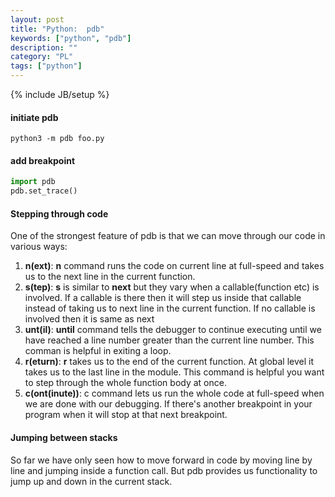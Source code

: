 ```yaml
---
layout: post
title: "Python:  pdb"
keywords: ["python", "pdb"]
description: ""
category: "PL"
tags: ["python"]
---
```

{% include JB/setup %}

#### initiate pdb

```shell
python3 -m pdb foo.py
```

#### add breakpoint

```python
import pdb
pdb.set_trace()
```

#### Stepping through code

One of the strongest feature of pdb is that we can move through our code in various ways:

1. **n(ext)**: **n** command runs the code on current line at full-speed and takes us to the next line in the current function.
2. **s(tep)**: **s** is similar to **next** but they vary when a callable(function etc) is involved. If a callable is there then it 
will step us inside that callable instead of taking us to next line in the current function. If no callable is involved then it is
same as next
3. **unt(il)**: **until** command tells the debugger to continue executing until we have reached a line number greater than the current
line number. This comman is helpful in exiting a loop.
4. **r(eturn)**: **r** takes us to the end of the current function. At global level it takes us to the last line in the module. This 
command is helpful you want to step through the whole function body at once.
5. **c(ont(inute))**: c command lets us run the whole code at full-speed when we are done with our debugging. If there's another breakpoint
in your program when it will stop at that next breakpoint.


#### Jumping between stacks

So far we have only seen how to move forward in code by moving line by line and jumping inside a function call. But pdb provides us 
functionality to jump up and down in the current stack.

